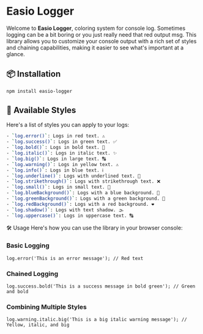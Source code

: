 # Easio Logger

Welcome to **Easio Logger**, coloring system for console log. Sometimes logging can be a bit boring or you just really need that red output msg.
This library allows you to customize your console output with a rich set of styles and chaining capabilities, making it easier to see what's important at a glance.

## 📦 Installation

```bash
npm install easio-logger
```
## 🎨 Available Styles

Here's a list of styles you can apply to your logs:
```bash
- `log.error()`: Logs in red text. ⚠️
- `log.success()`: Logs in green text. ✅
- `log.bold()`: Logs in bold text. 💪
- `log.italic()`: Logs in italic text. ✨
- `log.big()`: Logs in large text. 🔠
- `log.warning()`: Logs in yellow text. ⚠️
- `log.info()`: Logs in blue text. ℹ️
- `log.underline()`: Logs with underlined text. 🔗
- `log.strikethrough()`: Logs with strikethrough text. ❌
- `log.small()`: Logs in small text. 🔡
- `log.blueBackground()`: Logs with a blue background. 💙
- `log.greenBackground()`: Logs with a green background. 💚
- `log.redBackground()`: Logs with a red background. ❤️
- `log.shadow()`: Logs with text shadow. 🌫️
- `log.uppercase()`: Logs in uppercase text. 🔠
```

🛠️ Usage
Here's how you can use the library in your browser console:

### Basic Logging

```
log.error('This is an error message'); // Red text
```
### Chained Logging


```
log.success.bold('This is a success message in bold green'); // Green and bold
```
### Combining Multiple Styles

```
log.warning.italic.big('This is a big italic warning message'); // Yellow, italic, and big
```
